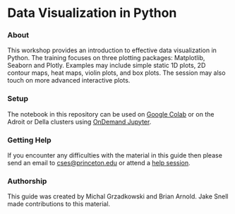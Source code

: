 # Data Visualization in Python

### About

This workshop provides an introduction to effective data visualization in Python. The training focuses on three plotting packages: Matplotlib, Seaborn and Plotly. Examples may include simple static 1D plots, 2D contour maps, heat maps, violin plots, and box plots. The session may also touch on more advanced interactive plots.

### Setup

The notebook in this repository can be used on [Google Colab](https://colab.research.google.com/github/PrincetonUniversity/python-data-vis/blob/main/python_data_vis.ipynb) or on the Adroit or Della clusters using [OnDemand Jupyter](https://researchcomputing.princeton.edu/support/knowledge-base/jupyter).

### Getting Help

If you encounter any difficulties with the material in this guide then please send an email to <a href="mailto:cses@princeton.edu">cses@princeton.edu</a> or attend a <a href="https://researchcomputing.princeton.edu/education/help-sessions">help session</a>.

### Authorship

This guide was created by Michal Grzadkowski and Brian Arnold. Jake Snell made contributions to this material.
